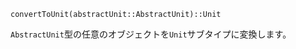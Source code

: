 ```
convertToUnit(abstractUnit::AbstractUnit)::Unit
```

`AbstractUnit`型の任意のオブジェクトを`Unit`サブタイプに変換します。
